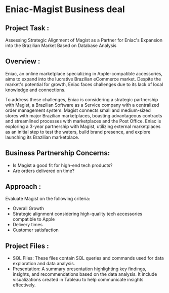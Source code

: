 # Eniac-Magist Business deal
## Project Task :
Assessing Strategic Alignment of Magist as a Partner for Eniac's Expansion into the Brazilian Market Based on Database Analysis

## Overview :
Eniac, an online marketplace specializing in Apple-compatible accessories, aims to expand into the lucrative Brazilian eCommerce market. Despite the market's potential for growth, Eniac faces challenges due to its lack of local knowledge and connections.

To address these challenges, Eniac is considering a strategic partnership with Magist, a Brazilian Software as a Service company with a centralized order management system. Magist connects small and medium-sized stores with major Brazilian marketplaces, boasting advantageous contracts and streamlined processes with marketplaces and the Post Office. Eniac is exploring a 3-year partnership with Magist, utilizing external marketplaces as an initial step to test the waters, build brand presence, and explore launching its Brazilian marketplace.

## Business Partnership Concerns:
* Is Magist a good fit for high-end tech products?
* Are orders delivered on time?

## Approach :
Evaluate Magist on the following criteria:

* Overall Growth
* Strategic alignment considering high-quality tech accessories compatible to Apple
* Delivery times
* Customer satisfaction

## Project Files :
* SQL Files: These files contain SQL queries and commands used for data exploration and data analysis.
* Presentation: A summary presentation highlighting key findings, insights, and recommendations based on the data analysis. It include visualizations created in Tableau to help communicate insights effectively. 
